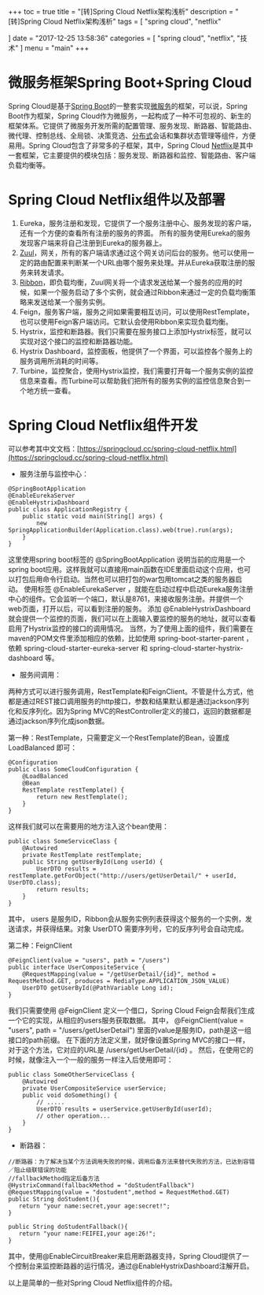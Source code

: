 +++
toc = true
title = "[转]Spring Cloud Netflix架构浅析"
description = "[转]Spring Cloud Netflix架构浅析"
tags = [
	"spring cloud",
	"netflix"

]
date = "2017-12-25 13:58:36"
categories = [
    "spring cloud",
	"netflix",
    "技术"
]
menu = "main"
+++

#  微服务框架Spring Boot+Spring Cloud 

Spring Cloud是基于[Spring Boot](http://www.60kb.com/tags-11.html)的一整套实现[微服务](http://www.60kb.com/tags-20.html)的框架，可以说，Spring Boot作为框架，Spring Cloud作为微服务，一起构成了一种不可忽视的、新生的框架体系。它提供了微服务开发所需的配置管理、服务发现、断路器、智能路由、微代理、控制总线、全局锁、决策竞选、[分布式](http://www.60kb.com/tags-16.html)会话和集群状态管理等组件，方便易用。Spring Cloud包含了非常多的子框架，其中，Spring Cloud [Netflix](http://www.60kb.com/tags-29.html)是其中一套框架，它主要提供的模块包括：服务发现、断路器和监控、智能路由、客户端负载均衡等。

# Spring Cloud Netflix组件以及部署

1. Eureka，服务注册和发现，它提供了一个服务注册中心、服务发现的客户端，还有一个方便的查看所有注册的服务的界面。 所有的服务使用Eureka的服务发现客户端来将自己注册到Eureka的服务器上。
2. [Zuul](http://www.60kb.com/tags-63.html)，网关，所有的客户端请求通过这个网关访问后台的服务。他可以使用一定的路由配置来判断某一个URL由哪个服务来处理。并从Eureka获取注册的服务来转发请求。
3. [Ribbon](http://www.60kb.com/tags-55.html)，即负载均衡，Zuul网关将一个请求发送给某一个服务的应用的时候，如果一个服务启动了多个实例，就会通过Ribbon来通过一定的负载均衡策略来发送给某一个服务实例。
4. Feign，服务客户端，服务之间如果需要相互访问，可以使用RestTemplate，也可以使用Feign客户端访问。它默认会使用Ribbon来实现负载均衡。
5. Hystrix，监控和断路器。我们只需要在服务接口上添加Hystrix标签，就可以实现对这个接口的监控和断路器功能。
6. Hystrix Dashboard，监控面板，他提供了一个界面，可以监控各个服务上的服务调用所消耗的时间等。
7. Turbine，监控聚合，使用Hystrix监控，我们需要打开每一个服务实例的监控信息来查看。而Turbine可以帮助我们把所有的服务实例的监控信息聚合到一个地方统一查看。

# Spring Cloud Netflix组件开发

可以参考其中文文档：[https://springcloud.cc/spring-cloud-netflix.html](https://springcloud.cc/spring-cloud-netflix.html)

* 服务注册与监控中心：

```
@SpringBootApplication
@EnableEurekaServer
@EnableHystrixDashboard
public class ApplicationRegistry {
    public static void main(String[] args) {
        new SpringApplicationBuilder(Application.class).web(true).run(args);
    }
}
```

这里使用spring boot标签的 @SpringBootApplication 说明当前的应用是一个spring boot应用。这样我就可以直接用main函数在IDE里面启动这个应用，也可以打包后用命令行启动。当然也可以把打包的war包用tomcat之类的服务器启动。 使用标签 @EnableEurekaServer ，就能在启动过程中启动Eureka服务注册中心的组件。它会监听一个端口，默认是8761，来接收服务注册。并提供一个web页面，打开以后，可以看到注册的服务。 添加 @EnableHystrixDashboard 就会提供一个监控的页面，我们可以在上面输入要监控的服务的地址，就可以查看启用了Hystrix监控的接口的调用情况。 当然，为了使用上面的组件，我们需要在maven的POM文件里添加相应的依赖，比如使用 spring-boot-starter-parent ，依赖 spring-cloud-starter-eureka-server 和 spring-cloud-starter-hystrix-dashboard 等。

* 服务间调用：

两种方式可以进行服务调用，RestTemplate和FeignClient。不管是什么方式，他都是通过REST接口调用服务的http接口，参数和结果默认都是通过jackson序列化和反序列化。因为Spring MVC的RestController定义的接口，返回的数据都是通过jackson序列化成json数据。

第一种：RestTemplate，只需要定义一个RestTemplate的Bean，设置成 LoadBalanced 即可：

```
@Configuration
public class SomeCloudConfiguration {
    @LoadBalanced
    @Bean
    RestTemplate restTemplate() {
        return new RestTemplate();
    }
}
```

这样我们就可以在需要用的地方注入这个bean使用：

```
public class SomeServiceClass {
    @Autowired
    private RestTemplate restTemplate;
    public String getUserById(Long userId) {
        UserDTO results = restTemplate.getForObject("http://users/getUserDetail/" + userId, UserDTO.class);
        return results;
    }
}
```

其中， users 是服务ID，Ribbon会从服务实例列表获得这个服务的一个实例，发送请求，并获得结果。对象 UserDTO 需要序列号，它的反序列号会自动完成。

第二种：FeignClient

```
@FeignClient(value = "users", path = "/users")
public interface UserCompositeService {
    @RequestMapping(value = "/getUserDetail/{id}", method = RequestMethod.GET, produces = MediaType.APPLICATION_JSON_VALUE)
    UserDTO getUserById(@PathVariable Long id);
}
```

我们只需要使用 @FeignClient 定义一个借口，Spring Cloud Feign会帮我们生成一个它的实现，从相应的users服务获取数据。 其中， @FeignClient(value = "users", path = "/users/getUserDetail") 里面的value是服务ID，path是这一组接口的path前缀。 在下面的方法定义里，就好像设置Spring MVC的接口一样，对于这个方法，它对应的URL是 /users/getUserDetail/{id} 。 然后，在使用它的时候，就像注入一个一般的服务一样注入后使用即可：

```
public class SomeOtherServiceClass {
    @Autowired
    private UserCompositeService userService;
    public void doSomething() {
        // .....                    
        UserDTO results = userService.getUserById(userId);
        // other operation...                    
    }
}
```

* 断路器：

```
//断路器：为了解决当某个方法调用失败的时候，调用后备方法来替代失败的方法，已达到容错／阻止级联错误的功能
//fallbackMethod指定后备方法
@HystrixCommand(fallbackMethod = "doStudentFallback")
@RequestMapping(value = "dostudent",method = RequestMethod.GET)
public String doStudent(){
   return "your name:secret,your age:secret!";
}

public String doStudentFallback(){
   return "your name:FEIFEI,your age:26!";
}
```

其中，使用@EnableCircuitBreaker来启用断路器支持，Spring Cloud提供了一个控制台来监控断路器的运行情况，通过@EnableHystrixDashboard注解开启。

以上是简单的一些对Spring Cloud Netflix组件的介绍。